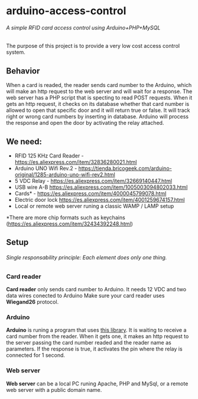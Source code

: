 # arduino-access-control
###### A simple RFID card access control using Arduino+PHP+MySQL

The purpose of this project is to provide a very low cost access control system.

## Behavior
When a card is readed, the reader sends card number to the Arduino, which will make an http request to the web server and will wait for a response.
The web server has a PHP script that is specting to read POST requests.
When it gets an http request, it checks on its database whether that card number is allowed to open that specific door and it will return true or false. It will track right or wrong card numbers by inserting in database.
Arduino will process the response and open the door by activating the relay attached.

## We need:
- RFID 125 KHz Card Reader - https://es.aliexpress.com/item/32836280021.html
- Arduino UNO Wifi Rev.2 - https://tienda.bricogeek.com/arduino-original/1285-arduino-uno-wifi-rev2.html
- 5 VDC Relay - https://es.aliexpress.com/item/32669140447.html
- USB wire A-B https://es.aliexpress.com/item/1005003094802033.html
- Cards* - https://es.aliexpress.com/item/4000045799078.html
- Electric door lock https://es.aliexpress.com/item/4001259674157.html
- Local or remote web server runing a classic WAMP / LAMP setup

*There are more chip formats such as keychains (https://es.aliexpress.com/item/32434392248.html)

## Setup
###### Single responsability principle: Each element does only one thing.

### Card reader
**Card reader** only sends card number to Arduino.
It needs 12 VDC and two data wires conected to Arduino
Make sure your card reader uses **Wiegand26** protocol.

### Arduino
**Arduino** is runing a program that uses [this library](https://github.com/ugge75/Wiegand-V3-Library-for-all-Arduino).
It is waiting to receive a card number from the reader. When it gets one, it makes an http request to the server passing the card number readed and the reader name as parameters. If the response is true, it activates the pin where the relay is connected for 1 second.

### Web server
**Web server** can be a local PC runing Apache, PHP and MySql, or a remote web server with a public domain name.
